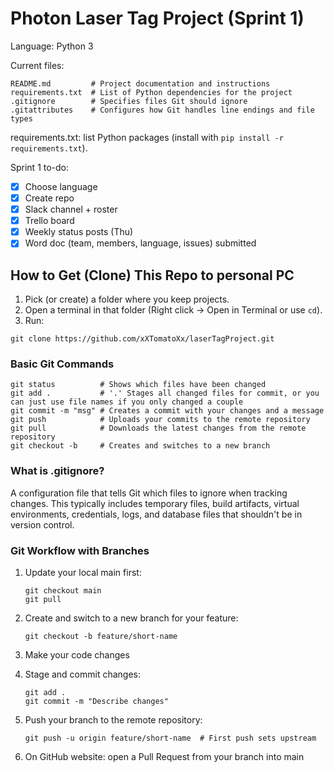 # Photon Laser Tag Project (Sprint 1)

Language: Python 3

Current files:
```
README.md         # Project documentation and instructions
requirements.txt  # List of Python dependencies for the project
.gitignore        # Specifies files Git should ignore
.gitattributes    # Configures how Git handles line endings and file types
```

requirements.txt: list Python packages (install with `pip install -r requirements.txt`).

Sprint 1 to-do:
- [x] Choose language
- [x] Create repo
- [x] Slack channel + roster
- [x] Trello board
- [x] Weekly status posts (Thu)
- [x] Word doc (team, members, language, issues) submitted

## How to Get (Clone) This Repo to personal PC
1. Pick (or create) a folder where you keep projects.
2. Open a terminal in that folder (Right click -> Open in Terminal or use `cd`).
3. Run:
```
git clone https://github.com/xXTomatoXx/laserTagProject.git
```

### Basic Git Commands
```
git status          # Shows which files have been changed
git add .           # '.' Stages all changed files for commit, or you can just use file names if you only changed a couple
git commit -m "msg" # Creates a commit with your changes and a message
git push            # Uploads your commits to the remote repository
git pull            # Downloads the latest changes from the remote repository
git checkout -b     # Creates and switches to a new branch
```


### What is .gitignore?
A configuration file that tells Git which files to ignore when tracking changes. This typically includes temporary files, build artifacts, virtual environments, credentials, logs, and database files that shouldn't be in version control.

### Git Workflow with Branches

1. Update your local main first:
    ```
    git checkout main
    git pull
    ```

2. Create and switch to a new branch for your feature:
    ```
    git checkout -b feature/short-name
    ```

3. Make your code changes

4. Stage and commit changes:
    ```
    git add .
    git commit -m "Describe changes"
    ```

5. Push your branch to the remote repository:
    ```
    git push -u origin feature/short-name  # First push sets upstream
    ```

6. On GitHub website: open a Pull Request from your branch into main
